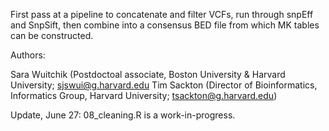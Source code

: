 First pass at a pipeline to concatenate and filter VCFs, run through snpEff and SnpSift, then combine into a consensus BED file from which MK tables can be constructed.

Authors: 

Sara Wuitchik (Postdoctoal associate, Boston University & Harvard University; sjswui@g.harvard.edu
Tim Sackton (Director of Bioinformatics, Informatics Group, Harvard University; tsackton@g.harvard.edu)

Update, June 27: 08_cleaning.R is a work-in-progress.
